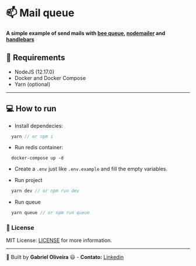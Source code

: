 # :mailbox: Mail queue

**A simple example of send mails with [bee queue](https://github.com/bee-queue/bee-queue), [nodemailer](https://nodemailer.com/about/) and [handlebars](https://handlebarsjs.com/)**

## :pushpin: Requirements

- NodeJS (12.17.0)
- Docker and Docker Compose
- Yarn (optional)

---

## :computer: How to run

- Install dependecies:

```javascript
  yarn // or npm i
```

- Run redis container:

```shell
  docker-compose up -d
```

- Create a `.env` just like `.env.example` and fill the empty variables.

- Run project

```javascript
  yarn dev // or npm run dev
```

- Run queue

```javascript
  yarn queue // or npm run queue
```

### :memo: License
MIT License: [LICENSE](https://github.com/gaoliveira21/mail-queue/blob/master/LICENSE.md) for more information.

---

:construction_worker: Built by **Gabriel Oliveira** :smiley: - **Contato:** <a href="https://www.linkedin.com/in/gabriel-jos%C3%A9-de-oliveira-633962197/">Linkedin</a>
